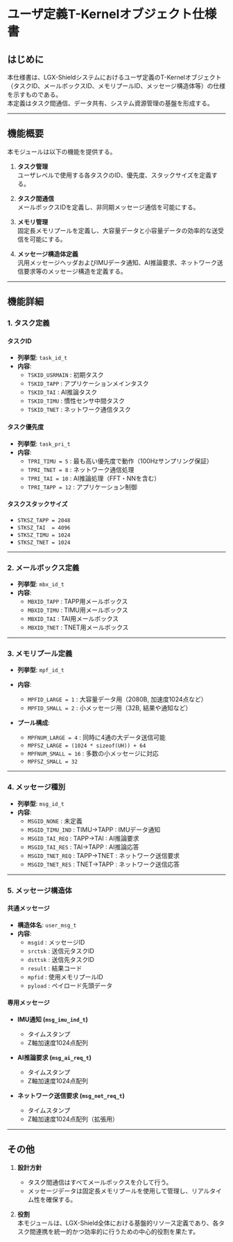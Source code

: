 # ユーザ定義T-Kernelオブジェクト仕様書

## はじめに
本仕様書は、LGX-Shieldシステムにおけるユーザ定義のT-Kernelオブジェクト（タスクID、メールボックスID、メモリプールID、メッセージ構造体等）の仕様を示すものである。  
本定義はタスク間通信、データ共有、システム資源管理の基盤を形成する。

---

## 機能概要
本モジュールは以下の機能を提供する。

1. **タスク管理**  
   ユーザレベルで使用する各タスクのID、優先度、スタックサイズを定義する。

2. **タスク間通信**  
   メールボックスIDを定義し、非同期メッセージ通信を可能にする。

3. **メモリ管理**  
   固定長メモリプールを定義し、大容量データと小容量データの効率的な送受信を可能にする。

4. **メッセージ構造体定義**  
   汎用メッセージヘッダおよびIMUデータ通知、AI推論要求、ネットワーク送信要求等のメッセージ構造を定義する。

---

## 機能詳細

### 1. タスク定義

#### タスクID
- **列挙型**: `task_id_t`  
- **内容**:  
  - `TSKID_USRMAIN` : 初期タスク  
  - `TSKID_TAPP` : アプリケーションメインタスク  
  - `TSKID_TAI` : AI推論タスク  
  - `TSKID_TIMU` : 慣性センサ中間タスク  
  - `TSKID_TNET` : ネットワーク通信タスク  

#### タスク優先度
- **列挙型**: `task_pri_t`  
- **内容**:  
  - `TPRI_TIMU = 5` : 最も高い優先度で動作（100Hzサンプリング保証）  
  - `TPRI_TNET = 8` : ネットワーク通信処理  
  - `TPRI_TAI = 10` : AI推論処理（FFT・NNを含む）  
  - `TPRI_TAPP = 12` : アプリケーション制御  

#### タスクスタックサイズ
- `STKSZ_TAPP = 2048`  
- `STKSZ_TAI  = 4096`  
- `STKSZ_TIMU = 1024`  
- `STKSZ_TNET = 1024`  

---

### 2. メールボックス定義
- **列挙型**: `mbx_id_t`  
- **内容**:  
  - `MBXID_TAPP` : TAPP用メールボックス  
  - `MBXID_TIMU` : TIMU用メールボックス  
  - `MBXID_TAI` : TAI用メールボックス  
  - `MBXID_TNET` : TNET用メールボックス  

---

### 3. メモリプール定義
- **列挙型**: `mpf_id_t`  
- **内容**:  
  - `MPFID_LARGE = 1` : 大容量データ用（2080B, 加速度1024点など）  
  - `MPFID_SMALL = 2` : 小メッセージ用（32B, 結果や通知など）  

- **プール構成**:  
  - `MPFNUM_LARGE = 4` : 同時に4通の大データ送信可能  
  - `MPFSZ_LARGE = (1024 * sizeof(UH)) + 64`  
  - `MPFNUM_SMALL = 16` : 多数の小メッセージに対応  
  - `MPFSZ_SMALL = 32`  

---

### 4. メッセージ種別
- **列挙型**: `msg_id_t`  
- **内容**:  
  - `MSGID_NONE` : 未定義  
  - `MSGID_TIMU_IND` : TIMU→TAPP : IMUデータ通知  
  - `MSGID_TAI_REQ` : TAPP→TAI : AI推論要求  
  - `MSGID_TAI_RES` : TAI→TAPP : AI推論応答  
  - `MSGID_TNET_REQ` : TAPP→TNET : ネットワーク送信要求  
  - `MSGID_TNET_RES` : TNET→TAPP : ネットワーク送信応答  

---

### 5. メッセージ構造体

#### 共通メッセージ
- **構造体名**: `user_msg_t`  
- **内容**:  
  - `msgid` : メッセージID  
  - `srctsk` : 送信元タスクID  
  - `dsttsk` : 送信先タスクID  
  - `result` : 結果コード  
  - `mpfid` : 使用メモリプールID  
  - `pyload` : ペイロード先頭データ  

#### 専用メッセージ
- **IMU通知 (`msg_imu_ind_t`)**  
  - タイムスタンプ  
  - Z軸加速度1024点配列  

- **AI推論要求 (`msg_ai_req_t`)**  
  - タイムスタンプ  
  - Z軸加速度1024点配列  

- **ネットワーク送信要求 (`msg_net_req_t`)**  
  - タイムスタンプ  
  - Z軸加速度1024点配列（拡張用）  

---

## その他
1. **設計方針**  
   - タスク間通信はすべてメールボックスを介して行う。  
   - メッセージデータは固定長メモリプールを使用して管理し、リアルタイム性を確保する。  

2. **役割**  
   本モジュールは、LGX-Shield全体における基盤的リソース定義であり、各タスク間連携を統一的かつ効率的に行うための中心的役割を果たす。  
